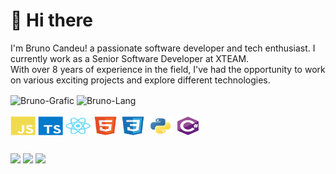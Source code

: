 # 👋 Hi there

I'm Bruno Candeu! a passionate software developer and tech enthusiast. I currently work as a Senior Software Developer at XTEAM. </br>
With over 8 years of experience in the field, I've had the opportunity to work on various exciting projects and explore different technologies.


<div>
    <img align="center" alt="Bruno-Grafic" src="https://github-readme-stats.vercel.app/api?username=Bruno-Candeu&show_icons=true&theme=darcula">
    <img align="center" style="margin: 15" alt="Bruno-Lang" src="https://github-readme-stats.vercel.app/api/top-langs/?username=Bruno-Candeu&hide_progress=true&theme=darcula">
</div>

<div style="display: inline_block"><br>
  <img align="center" alt="Rafa-Js" height="30" width="40" src="https://raw.githubusercontent.com/devicons/devicon/master/icons/javascript/javascript-plain.svg">
  <img align="center" alt="Rafa-Ts" height="30" width="40" src="https://raw.githubusercontent.com/devicons/devicon/master/icons/typescript/typescript-plain.svg">
  <img align="center" alt="Rafa-React" height="30" width="40" src="https://raw.githubusercontent.com/devicons/devicon/master/icons/react/react-original.svg">
  <img align="center" alt="Rafa-HTML" height="30" width="40" src="https://raw.githubusercontent.com/devicons/devicon/master/icons/html5/html5-original.svg">
  <img align="center" alt="Rafa-CSS" height="30" width="40" src="https://raw.githubusercontent.com/devicons/devicon/master/icons/css3/css3-original.svg">
  <img align="center" alt="Rafa-Python" height="30" width="40" src="https://raw.githubusercontent.com/devicons/devicon/master/icons/python/python-original.svg">
  <img align="center" alt="Rafa-Csharp" height="30" width="40" src="https://raw.githubusercontent.com/devicons/devicon/master/icons/csharp/csharp-original.svg">
</div>
  
  ##
 
<div> 
    <a href="https://instagram.com/bruno_candeu" target="_blank"><img src="https://img.shields.io/badge/-Instagram-%23E4405F?style=for-the-badge&logo=instagram&logoColor=white" target="_blank"></a>    
    <a href = "mailto:n_udak_21@pm.me"><img src="https://img.shields.io/badge/-email-%23333?style=for-the-badge&logo=gmail&logoColor=white" target="_blank"></a>
    <a href="https://www.linkedin.com/in/BrunoCandeu-Developer" target="_blank"><img src="https://img.shields.io/badge/-LinkedIn-%230077B5?style=for-the-badge&logo=linkedin&logoColor=white" target="_blank"></a>      
</div>
